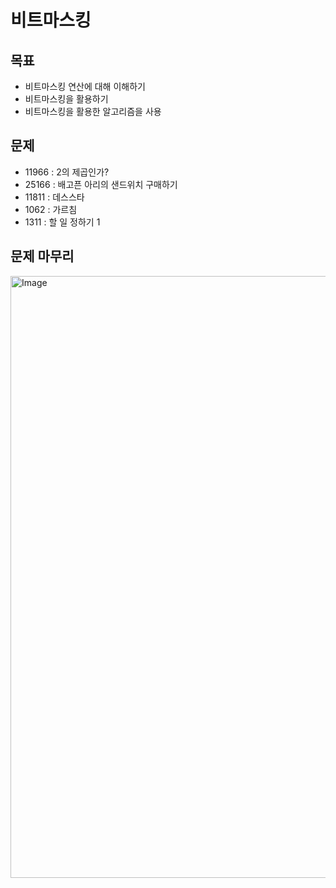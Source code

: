 # 비트마스킹
## 목표
- 비트마스킹 연산에 대해 이해하기
- 비트마스킹을 활용하기
- 비트마스킹을 활용한 알고리즘을 사용
## 문제
- 11966 : 2의 제곱인가?
- 25166 : 배고픈 아리의 샌드위치 구매하기
- 11811 : 데스스타
- 1062 : 가르침
- 1311 : 할 일 정하기 1

## 문제 마무리
<img width="963" alt="Image" src="https://github.com/user-attachments/assets/6b078cc8-92b7-4fef-a41c-073eac0b8072" />